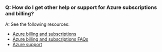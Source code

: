 
### Q: How do I get other help or support for Azure subscriptions and billing?

A: See the following resources:

- [Azure billing and subscriptions](https://azure.microsoft.com/documentation/articles/?tag=billing)
- [Azure billing and subscriptions FAQs](https://azure.microsoft.com/documentation/articles/billing-subscription-faq/)
- [Azure support](https://azure.microsoft.com/support/options/)
